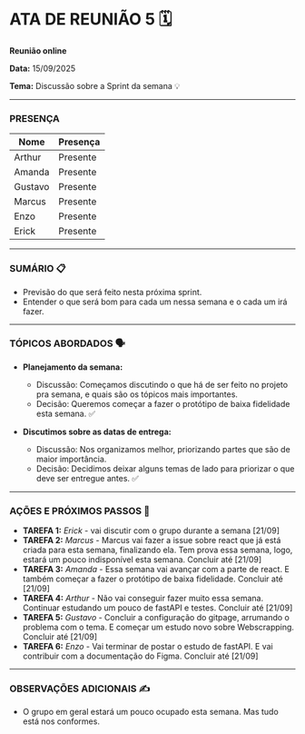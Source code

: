 # ATA DE REUNIÃO 5 🗓️

**Reunião online** 

**Data:** 15/09/2025

**Tema:** Discussão sobre a Sprint da semana 💡

---

### **PRESENÇA** 

| Nome | Presença |
|---|---|
| Arthur | Presente |
| Amanda | Presente |
| Gustavo | Presente |
| Marcus | Presente |
| Enzo | Presente |
| Erick | Presente |

---

### **SUMÁRIO** 📋

* Previsão do que será feito nesta próxima sprint.
* Entender o que será bom para cada um nessa semana e o cada um irá fazer.

---

### **TÓPICOS ABORDADOS** 🗣️

* **Planejamento da semana:**
  * Discussão: Começamos discutindo o que há de ser feito no projeto pra semana, e quais são os tópicos mais importantes.
  * Decisão: Queremos começar a fazer o protótipo de baixa fidelidade esta semana.  ✅

* **Discutimos sobre as datas de entrega:**
  * Discussão: Nos organizamos melhor, priorizando partes que são de maior importância.
  * Decisão: Decidimos deixar alguns temas de lado para priorizar o que deve ser entregue antes. ✅

---

### **AÇÕES E PRÓXIMOS PASSOS** 🚀

* **TAREFA 1:** *Erick* - vai discutir com o grupo durante a semana [21/09]
* **TAREFA 2:** *Marcus* - Marcus vai fazer a issue sobre react que já está criada para esta semana, finalizando ela. Tem prova essa semana, logo, estará um pouco indisponível esta semana. Concluir até [21/09]
* **TAREFA 3:** *Amanda* - Essa semana vai avançar com a parte de react. E também começar a fazer o protótipo de baixa fidelidade. Concluir até [21/09]
* **TAREFA 4:** *Arthur* - Não vai conseguir fazer muito essa semana. Continuar estudando um pouco de fastAPI e testes. Concluir até [21/09]
* **TAREFA 5:** *Gustavo* - Concluir a configuração do gitpage, arrumando o problema com o tema. E começar um estudo novo sobre Webscrapping. Concluir até [21/09]
* **TAREFA 6:** *Enzo* - Vai terminar de postar o estudo de fastAPI. E vai contribuir com a documentação do Figma. Concluir até [21/09]

---

### **OBSERVAÇÕES ADICIONAIS** ✍️

* O grupo em geral estará um pouco ocupado esta semana. Mas tudo está nos conformes.
